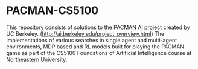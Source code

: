 # PACMAN-CS5100

This repository consists of solutions to the PACMAN AI project created by UC Berkeley. (http://ai.berkeley.edu/project_overview.html) 
The implementations of various searches in single agent and multi-agent environments, MDP based and RL models built for playing the PACMAN game as part of the CS5100 Foundations of Artificial Intelligence course at Northeastern University.
